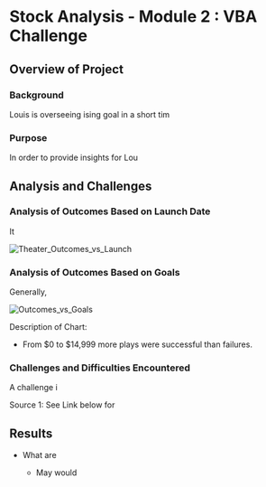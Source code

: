 # Stock Analysis - Module 2 : VBA Challenge

## Overview of Project

### Background
Louis is overseeing ising goal in a short tim

### Purpose
In order to provide insights for Lou

## Analysis and Challenges

### Analysis of Outcomes Based on Launch Date

It 

![Theater_Outcomes_vs_Launch](Theater_Outcomes_vs_Launch.png "Theater_Outcomes_vs_Launch")

### Analysis of Outcomes Based on Goals

Generally, 

![Outcomes_vs_Goals](Outcomes_vs_Goals.png "Outcomes_vs_Goals")

Description of Chart:
- From $0 to $14,999 more plays were successful than failures.


### Challenges and Difficulties Encountered

A challenge i

Source 1: See Link below for 

## Results

- What are 
    
   * May would 
